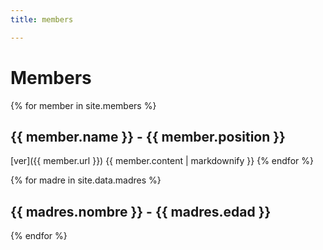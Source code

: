 ```yaml
---
title: members

---
```


# Members


{% for member in site.members %}
  ## {{ member.name }} - {{ member.position }}
  [ver]({{ member.url }}) 
  {{ member.content | markdownify }}
{% endfor %}


{% for madre in site.data.madres %}
  ## {{ madres.nombre }} - {{ madres.edad }}
{% endfor %}

